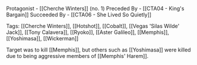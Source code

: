 Protagonist - [[Cherche Winters]] (no. 1)
Preceded By - [[CTA04 - King's Bargain]]
Succeeded By - [[CTA06 - She Lived So Quietly]]

Tags: [[Cherche Winters]], [[Hotshot]], [[Cobalt]], [[Vegas 'Silas Wilde' Jack]], [[Tony Calavera]], [[Ryoko]], [[Aster Galileo]], [[Memphis]], [[Yoshimasa]], [[Wickerman]]

Target was to kill [[Memphis]], but others such as [[Yoshimasa]] were killed due to being aggressive members of [[Memphis' Harem]]. 